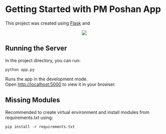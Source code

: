 # Getting Started with PM Poshan App

This project was created using [Flask](https://flask.palletsprojects.com/en/2.2.x/) and
 <p align="center">
  <a href="#">
    <img src="https://skillicons.dev/icons?i=html,css,js,python,flask" />
  </a>
</p>

## Running the Server

In the project directory, you can run:
```
python app.py
```

Runs the app in the development mode.\
Open <http://localhost:5000> to view it in your browser.

## Missing Modules

Recommended to create virtual environment and install modules from requirements.txt using:
```
pip install -r requirements.txt
```
